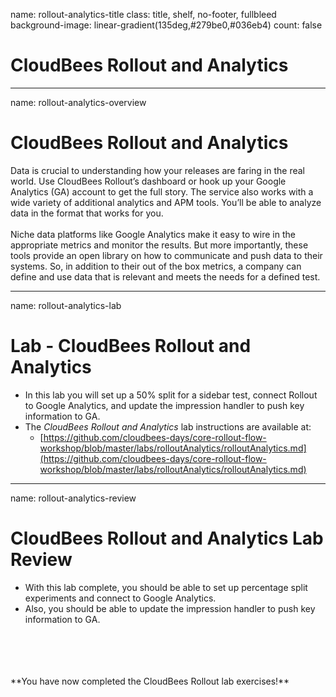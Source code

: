 name: rollout-analytics-title
class: title, shelf, no-footer, fullbleed
background-image: linear-gradient(135deg,#279be0,#036eb4)
count: false

# CloudBees Rollout and Analytics

---
name: rollout-analytics-overview
# CloudBees Rollout and Analytics

Data is crucial to understanding how your releases are faring in the real world. Use CloudBees Rollout’s dashboard or hook up your Google Analytics (GA) account to get the full story. The service also works with a wide variety of additional analytics and APM tools. You’ll be able to analyze data in the format that works for you.
<br/>
<br/>
Niche data platforms like Google Analytics make it easy to wire in the appropriate metrics and monitor the results. But more importantly, these tools provide an open library on how to communicate and push data to their systems. So, in addition to their out of the box metrics, a company can define and use data that is relevant and meets the needs for a defined test.

---
name: rollout-analytics-lab
# Lab - CloudBees Rollout and Analytics

* In this lab you will set up a 50% split for a sidebar test, connect Rollout to Google Analytics, and update the impression handler to push key information to GA.
* The *CloudBees Rollout and Analytics* lab instructions are available at:
  * [https://github.com/cloudbees-days/core-rollout-flow-workshop/blob/master/labs/rolloutAnalytics/rolloutAnalytics.md](https://github.com/cloudbees-days/core-rollout-flow-workshop/blob/master/labs/rolloutAnalytics/rolloutAnalytics.md)

---
name: rollout-analytics-review
# CloudBees Rollout and Analytics Lab Review

* With this lab complete, you should be able to set up percentage split experiments and connect to Google Analytics.
* Also, you should be able to update the impression handler to push key information to GA.
<br/>
<br/>
<br/>
<br/>
**You have now completed the CloudBees Rollout lab exercises!**
